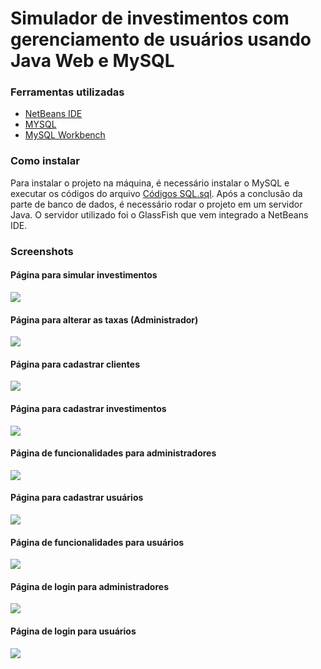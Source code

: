 # Simulador de investimentos com gerenciamento de usuários usando Java Web e MySQL
### Ferramentas utilizadas
- [NetBeans IDE](https://netbeans.org/ "NetBeans IDE")
- [MYSQL](https://www.mysql.com/)
- [MySQL Workbench](https://www.mysql.com/products/workbench/)

### Como instalar
Para instalar o projeto na máquina, é necessário instalar o MySQL e executar os códigos do arquivo [Códigos SQL.sql](https://github.com/riquerezende/simulador_eng_software/blob/master/C%C3%B3digos%20SQL.sql "Códigos SQL.sql"). Após a conclusão da parte de banco de dados, é necessário rodar o projeto em um servidor Java. O servidor utilizado foi o GlassFish que vem integrado a NetBeans IDE.

### Screenshots
#### Página para simular investimentos
![](https://i.imgur.com/ksqmdvI.png)
#### Página para alterar as taxas (Administrador)
![](https://i.imgur.com/5ihfZiP.png)
#### Página para cadastrar clientes
![](https://i.imgur.com/QMkv36M.png)
#### Página para cadastrar investimentos
![](https://i.imgur.com/O0ITEz1.png)
#### Página de funcionalidades para administradores
![](https://i.imgur.com/8hDtFSj.png)
#### Página para cadastrar usuários
![](https://i.imgur.com/TQqFE1w.png)
#### Página de funcionalidades para usuários
![](https://i.imgur.com/CNDrdBP.png)
#### Página de login para administradores
![](https://i.imgur.com/YMyim4i.png)
#### Página de login para usuários
![](https://i.imgur.com/pW6YxrN.png)
